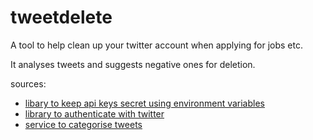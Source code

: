 # tweetdelete
A tool to help clean up your twitter account when applying for jobs etc.

It analyses tweets and suggests negative ones for deletion.


sources:
  * [libary to keep api keys secret using environment variables](http://github.com/vlucas/phpdotenv)
  * [library to authenticate with twitter](http://twitteroauth.com)
  * [service to categorise tweets](http://help.sentiment140.com/api)
